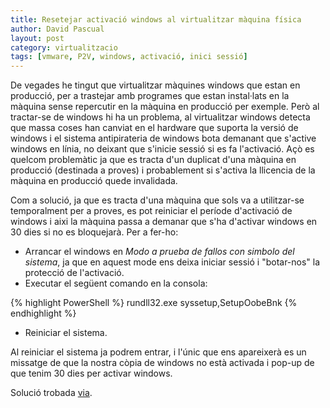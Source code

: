 ```yaml
---
title: Resetejar activació windows al virtualitzar màquina física
author: David Pascual
layout: post
category: virtualitzacio
tags: [vmware, P2V, windows, activació, inici sessió]
---
```

De vegades he tingut que virtualitzar màquines windows que estan en producció, per a trastejar amb programes que estan instal·lats en la màquina sense repercutir en la màquina en producció per exemple. Però al tractar-se de windows hi ha un problema, al virtualitzar windows detecta que massa coses han canviat en el hardware que suporta la versió de windows i el sistema antipirateria de windows bota demanant que s'active windows en línia, no deixant que s'inicie sessió si es fa l'activació. Açò es quelcom problemàtic ja que es tracta d'un duplicat d'una màquina en producció (destinada a proves) i probablement si s'activa la llicencia de la màquina en producció quede invalidada.

Com a solució, ja que es tracta d'una màquina que sols va a utilitzar-se temporalment per a proves, es pot reiniciar el període d'activació de windows i aixi la màquina passa a demanar que s'ha d'activar windows en 30 dies si no es bloquejarà. Per a fer-ho:

* Arrancar el windows en *Modo a prueba de fallos con simbolo del sistema*, ja que en aquest mode ens deixa iniciar sessió i "botar-nos" la protecció de l'activació.
* Executar el següent comando en la consola:

{% highlight PowerShell %}
rundll32.exe syssetup,SetupOobeBnk
{% endhighlight %}

* Reiniciar el sistema.

Al reiniciar el sistema ja podrem entrar, i l'únic que ens apareixerà es un missatge de que la nostra còpia de windows no està activada i pop-up de que tenim 30 dies per activar windows.

Solució trobada [via](http://shayandes.blogspot.com.es/2011/07/vmware-p2v-conversion-windows-xp.html).